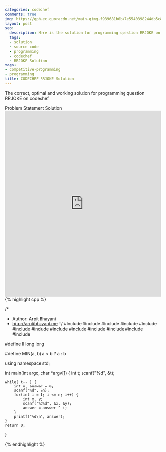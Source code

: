 ```yaml
---
categories: codechef
comments: true
img: https://qph.ec.quoracdn.net/main-qimg-f939681b0b47e5540398244db5c8966f?convert_to_webp=true
layout: post
seo:
  description: Here is the solution for programming question RRJOKE on codechef
  tags:
  - solution
  - source code
  - programming
  - codechef
  - RRJOKE Solution
tags:
- competitive-programming
- programming
title: CODECHEF RRJOKE Solution
---
```

The correct, optimal and working solution for programming question RRJOKE on codechef

<div class="ui secondary pointing large menu">
  <a class="grey item" data-tab="problem-statement">
    Problem Statement
  </a>
  <a class="active item grey" data-tab="solution">
    Solution
  </a>
</div>
<div class="ui bottom attached tab" data-tab="problem-statement">
    <iframe src="https://www.codechef.com/problems/RRJOKE" width="100%" height="600px" style="overflow: scroll; border: none;"></iframe>
</div>
<div class="ui bottom attached active tab" data-tab="solution">
{% highlight cpp %}

/*
 *  Author: Arpit Bhayani
 *  http://arpitbhayani.me
 */
#include <cmath>
#include <cstdio>
#include <cstdlib>
#include <climits>
#include <deque>
#include <iostream>
#include <list>
#include <limits>
#include <map>
#include <queue>
#include <set>
#include <stack>
#include <vector>

#define ll long long

#define MIN(a, b) a < b ? a : b

using namespace std;

int main(int argc, char *argv[]) {
    int t;
    scanf("%d", &t);

    while( t-- ) {
        int n, answer = 0;
        scanf("%d", &n);
        for(int i = 1; i <= n; i++) {
            int x, y;
            scanf("%d%d", &x, &y);
            answer = answer ^ i;
        }
        printf("%d\n", answer);
    }
    return 0;
}


{% endhighlight %}
</div>

